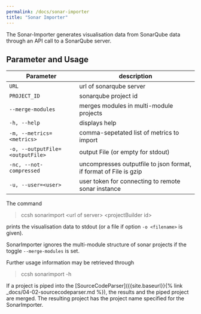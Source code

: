 ```yaml
---
permalink: /docs/sonar-importer
title: "Sonar Importer"
---
```


The Sonar-Importer generates visualisation data from SonarQube data through an API call to a SonarQube server.

## Parameter and Usage

| Parameter                       | description                                                       |
| ------------------------------- | ----------------------------------------------------------------- |
| `URL`                           | url of sonarqube server                                           |
| `PROJECT_ID`                    | sonarqube project id                                              |
| `--merge-modules`               | merges modules in multi-module projects                           |
| `-h, --help`                    | displays help                                                     |
| `-m, --metrics=<metrics>`       | comma-sepetated list of metrics to import                         |
| `-o, --outputFile=<outputFile>` | output File (or empty for stdout)                                 |
| `-nc, --not-compressed`         | uncompresses outputfile to json format, if format of File is gzip |
| `-u, --user=<user>`             | user token for connecting to remote sonar instance                |

The command

> ccsh sonarimport \<url of server> \<projectBuilder id>

prints the visualisation data to stdout (or a file if option `-o <filename>` is given).

SonarImporter ignores the multi-module structure of sonar projects if the toggle `--merge-modules` is set.

Further usage information may be retrieved through

> ccsh sonarimport -h

If a project is piped into the [SourceCodeParser]({{site.baseurl}}{% link _docs/04-02-sourcecodeparser.md %}), the results and the piped project are merged.
The resulting project has the project name specified for the SonarImporter.
